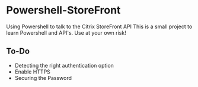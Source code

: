 # Powershell-StoreFront
Using Powershell to talk to the Citrix StoreFront API
This is a small project to learn Powershell and API's. 
Use at your own risk!


## To-Do
- Detecting the right authentication option
- Enable HTTPS
- Securing the Password
